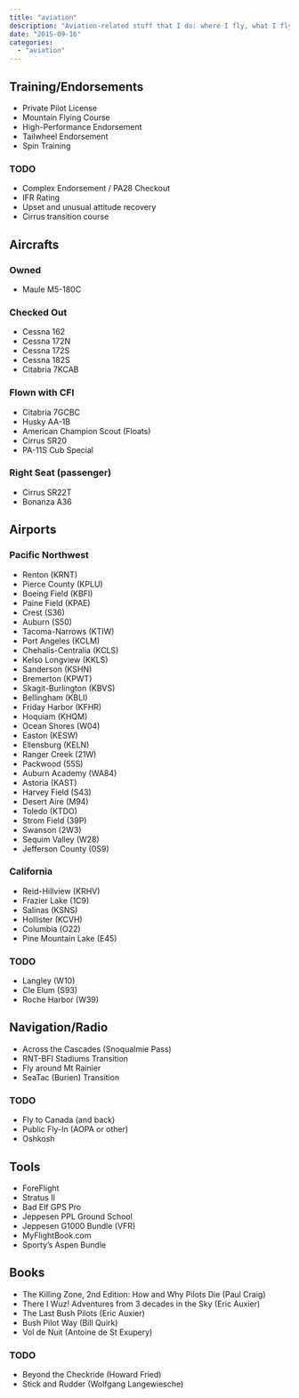 ```yaml
---
title: "aviation"
description: "Aviation-related stuff that I do: where I fly, what I fly, etc."
date: "2015-09-16"
categories: 
  - "aviation"
---
```


Training/Endorsements
---------------------
* Private Pilot License
* Mountain Flying Course
* High-Performance Endorsement
* Tailwheel Endorsement
* Spin Training

### TODO
- Complex Endorsement / PA28 Checkout
- IFR Rating
- Upset and unusual attitude recovery
- Cirrus transition course

Aircrafts
---------
### Owned
* Maule M5-180C

### Checked Out
* Cessna 162
* Cessna 172N
* Cessna 172S
* Cessna 182S
* Citabria 7KCAB

### Flown with CFI
* Citabria 7GCBC
* Husky AA-1B
* American Champion Scout (Floats)
* Cirrus SR20
* PA-11S Cub Special

### Right Seat (passenger)
* Cirrus SR22T
* Bonanza A36

Airports
--------

### Pacific Northwest
* Renton (KRNT)
* Pierce County (KPLU)
* Boeing Field (KBFI)
* Paine Field (KPAE)
* Crest (S36)
* Auburn (S50)
* Tacoma-Narrows (KTIW)
* Port Angeles (KCLM)
* Chehalis-Centralia (KCLS)
* Kelso Longview (KKLS)
* Sanderson (KSHN)
* Bremerton (KPWT)
* Skagit-Burlington (KBVS)
* Bellingham (KBLI)
* Friday Harbor (KFHR)
* Hoquiam (KHQM)
* Ocean Shores (W04)
* Easton (KESW)
* Ellensburg (KELN)
* Ranger Creek (21W)
* Packwood (55S)
* Auburn Academy (WA84)
* Astoria (KAST)
* Harvey Field (S43)
* Desert Aire (M94)
* Toledo (KTDO)
* Strom Field (39P)
* Swanson (2W3)
* Sequim Valley (W28)
* Jefferson County (0S9)

### California
* Reid-Hillview (KRHV)
* Frazier Lake (1C9)
* Salinas (KSNS)
* Hollister (KCVH)
* Columbia (O22)
* Pine Mountain Lake (E45)

### TODO
- Langley (W10)
- Cle Elum (S93)
- Roche Harbor (W39)

Navigation/Radio
----------------
* Across the Cascades (Snoqualmie Pass)
* RNT-BFI Stadiums Transition
* Fly around Mt Rainier
* SeaTac (Burien) Transition

### TODO
- Fly to Canada (and back)
- Public Fly-In (AOPA or other)
- Oshkosh

Tools
-----
* ForeFlight
* Stratus II
* Bad Elf GPS Pro
* Jeppesen PPL Ground School
* Jeppesen G1000 Bundle (VFR)
* MyFlightBook.com
* Sporty&#8217;s Aspen Bundle

Books
-----
* The Killing Zone, 2nd Edition: How and Why Pilots Die (Paul Craig)
* There I Wuz! Adventures from 3 decades in the Sky (Eric Auxier)
* The Last Bush Pilots (Eric Auxier)
* Bush Pilot Way (Bill Quirk)
* Vol de Nuit (Antoine de St Exupery)

### TODO
- Beyond the Checkride (Howard Fried)
- Stick and Rudder (Wolfgang Langewiesche)
